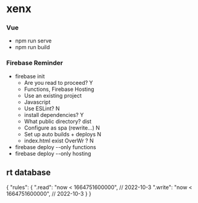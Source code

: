 # xenx

### Vue
* npm run serve
* npm run build
 
### Firebase Reminder
* firebase init
   - Are you read to proceed? Y
   -   Functions,  Firebase Hosting
   - Use an existing project
   - Javascript
   - Use ESLint? N
   - install dependencies? Y
   - What public directory? dist
   - Configure as spa (rewrite...) N
   - Set up auto builds + deploys N
   - index.html exist OverWr ? N
* firebase deploy --only functions
* firebase deploy --only hosting



## rt database
{
  "rules": {
    ".read": "now < 1664751600000",  // 2022-10-3
    ".write": "now < 1664751600000",  // 2022-10-3
  }
}